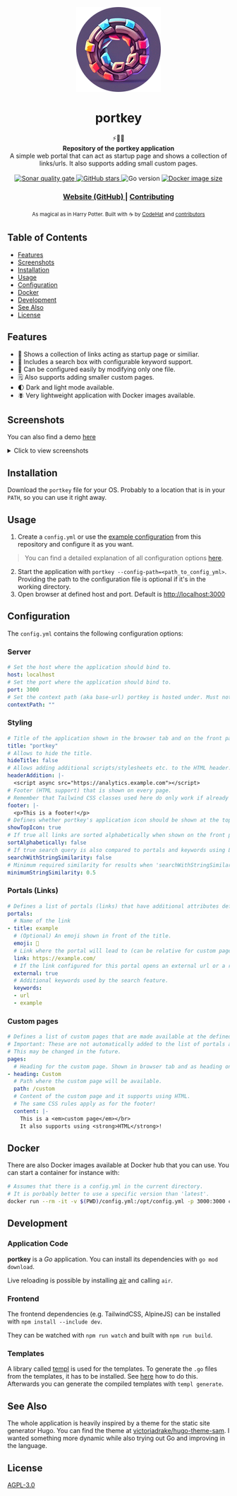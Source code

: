 <p align="center"><img src="docs/images/logo.png" alt="portkey logo"></p>

<h1 align="center">portkey</h1>
<div align="center">
  ⚡🚀🔗
</div>
<div align="center">
  <strong>Repository of the portkey application</strong>
</div>
<div align="center">
  A simple web portal that can act as startup page and shows a collection of links/urls. It also supports adding small custom pages.
</div>

<br />

<div align="center">
  <!-- Sonar quality gate -->
  <a href="https://sonarcloud.io/project/overview?id=kodehat_portkey">
    <img src="https://sonarcloud.io/api/project_badges/measure?project=kodehat_portkey&metric=alert_status"
      alt="Sonar quality gate" />
  </a>
  <!-- GitHub stars -->
  <a href="https://github.com/kodehat/portkey">
    <img src="https://img.shields.io/github/stars/kodehat/portkey"
      alt="GitHub stars" />
  </a>
  <!-- Go version -->
  <img src="https://img.shields.io/github/go-mod/go-version/kodehat/portkey"
      alt="Go version" />
  <!-- Docker image size -->
  <a href="https://hub.docker.com/r/codehat/portkey">
    <img src="https://img.shields.io/docker/image-size/codehat/portkey"
      alt="Docker image size" />
  </a>
</div>

<div align="center">
  <h3>
    <a href="https://www.portkey.page">
      Website (GitHub)
    </a>
    <span> | </span>
    <a href="https://github.com/kodehat/portkey/blob/main/.github/CONTRIBUTING.md">
      Contributing
    </a>
  </h3>
</div>

<div align="center">
  <sub>As magical as in Harry Potter. Built with ☕️ by
  <a href="https://www.codehat.de">CodeHat</a> and
  <a href="https://github.com/kodehat/portkey/graphs/contributors">
    contributors
  </a>
</div>

## Table of Contents

- [Features](#features)
- [Screenshots](#screenshots)
- [Installation](#installation)
- [Usage](#usage)
- [Configuration](#configuration)
- [Docker](#docker)
- [Development](#development)
- [See Also](#see-also)
- [License](#license)

## Features

- 🔗 Shows a collection of links acting as startup page or similiar.
- 🔎 Includes a search box with configurable keyword support.
- 📄 Can be configured easily by modifying only one file.
- 🗒️ Also supports adding smaller custom pages.
- 🌓 Dark and light mode available.
- 🪰 Very lightweight application with Docker images available.

## Screenshots

<p>You can also find a demo <a href="https://demo.portkey.page">here</a></p>

<details>

  <summary>Click to view screenshots</summary>

  #### Link collection

  ![LinkCollection](docs/images/screenshot_full.png "Link collection")
  
  #### Search for a link

  ![SearchForLink](docs/images/screenshot_search.png "Search for a link")

  #### Custom page
  
  ![CustomPage](docs/images/screenshot_custom_page.png "Custom page")

</details>

## Installation

Download the `portkey` file for your OS. Probably to a location that is in your `PATH`, so you can use it right away. 

## Usage

1. Create a `config.yml` or use the [example configuration](https://github.com/kodehat/portkey/blob/main/config.yml) from this repository and configure it as you want.
> You can find a detailed explanation of all configuration options [here](#configuration).
2. Start the application with `portkey --config-path=<path_to_config_yml>`. Providing the path to the configuration file is optional if it's in the working directory.
3. Open browser at defined host and port. Default is <http://localhost:3000>

## Configuration

The `config.yml` contains the following configuration options:

### Server

```yaml
# Set the host where the application should bind to.
host: localhost
# Set the port where the application should bind to.
port: 3000
# Set the context path (aka base-url) portkey is hosted under. Must not be specified unless you're using a reverse proxy and are hosting portkey under a directory. If that's the case then you can set this value to e.g. /portkey or whatever the directory is called. Note that the forward slash (/) in the beginning is required!
contextPath: ""
```

### Styling

```yaml
# Title of the application shown in the browser tab and on the front page.
title: "portkey"
# Allows to hide the title.
hideTitle: false
# Allows adding additional scripts/stylesheets etc. to the HTML header. Can be useful for analytics or smaller style modifications.
headerAddition: |-
  <script async src="https://analytics.example.com"></script>
# Footer (HTML support) that is shown on every page.
# Remember that Tailwind CSS classes used here do only work if already used somewhere else in the application because the bundler couldn't look here!
footer: |-
  <p>This is a footer!</p>
# Defines whether portkey's application icon should be shown at the top left of the front page.
showTopIcon: true
# If true all links are sorted alphabetically when shown on the front page. Otherwise they are shown in the order they are defined.
sortAlphabetically: false
# If true search query is also compared to portals and keywords using Levenshtein string metric.
searchWithStringSimilarity: false
# Minimum required similarity for results when 'searchWithStringSimilarity' is 'true'. Must be between '0.0' (0%) and '1.0' (100%).
minimumStringSimilarity: 0.5
```

### Portals (Links)

```yaml
# Defines a list of portals (links) that have additional attributes defining their appearance.
portals:
  # Name of the link
- title: example
  # (Optional) An emoji shown in front of the title.
  emoji: 🔗
  # Link where the portal will lead to (can be relative for custom pages or absolute otherwise)
  link: https://example.com/
  # If the link configured for this portal opens an external url or a relative one.
  external: true
  # Additional keywords used by the search feature.
  keywords:
  - url
  - example
```

### Custom pages

```yaml
# Defines a list of custom pages that are made available at the defined paths.
# Important: These are not automatically added to the list of portals and have to be added manually!
# This may be changed in the future.
pages:
  # Heading for the custom page. Shown in browser tab and as heading on the page.
- heading: Custom
  # Path where the custom page will be available.
  path: /custom
  # Content of the custom page and it supports using HTML.
  # The same CSS rules apply as for the footer!
  content: |-
    This is a <em>custom page</em></br>
    It also supports using <strong>HTML</strong>!
```

## Docker

There are also Docker images available at Docker hub that you can use. You can start a container for instance with:

```sh
# Assumes that there is a config.yml in the current directory.
# It is porbably better to use a specific version than 'latest'.
docker run --rm -it -v $(PWD)/config.yml:/opt/config.yml -p 3000:3000 codehat/portkey:latest
```

## Development

### Application Code

**portkey** is a *Go* application. You can install its dependencies with `go mod download`.

Live reloading is possible by installing [air](https://github.com/cosmtrek/air) and calling `air`.

### Frontend

The frontend dependencies (e.g. TailwindCSS, AlpineJS) can be installed with `npm install --include dev`.

They can be watched with `npm run watch` and built with `npm run build`.

### Templates

A library called [templ](https://templ.guide) is used for the templates. To generate the `.go` files from the templates, it has to be installed. See [here](https://templ.guide/quick-start/installation) how to do this. Afterwards you can generate the compiled templates with `templ generate`.

## See Also

The whole application is heavily inspired by a theme for the static site generator Hugo. You can find the theme at [victoriadrake/hugo-theme-sam](https://github.com/victoriadrake/hugo-theme-sam). I wanted something more dynamic while also trying out Go and improving in the language.

## License

[AGPL-3.0](https://www.tldrlegal.com/license/gnu-affero-general-public-license-v3-agpl-3-0)